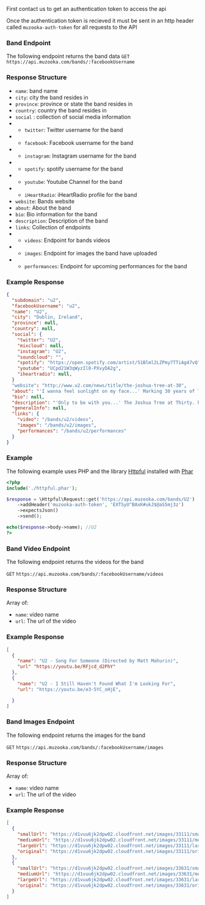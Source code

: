 First contact us to get an authentication token to access the api

Once the authentication token is recieved it must be sent in an http header called `muzooka-auth-token` for all requests to the API

### Band Endpoint
The following endpoint returns the band data
`GET` `https://api.muzooka.com/bands/:facebookUsername`

### Response Structure
* `name`: band name
* `city`: city the band resides in
* `province`: province or state the band resides in
* `country`: country the band resides in
* `social` : collection of social media information
* - `twitter`: Twitter username for the band
* - `facebook`: Facebook username for the band
* - `instagram`: Instagram username for the band
* - `spotify`: spotify username for the band
* - `youtube`: Youtube Channel for the band
* - `iHeartRadio`: iHeartRadio profile for the band
* `website`: Bands website
* `about`: About the band
* `bio`: Bio information for the band
* `description`: Description of the band
* `links`: Collection of endpoints
* - `videos`: Endpoint for bands videos
* - `images`: Endpoint for images the band have uploaded
*  - `performances`: Endpoint for upcoming performances for the band

### Example Response
```json
{
  "subdomain": "u2",
  "facebookUsername": "u2",
  "name": "U2",
  "city": "Dublin, Ireland",
  "province": null,
  "country": null,
  "social": {
    "twitter": "U2",
    "mixcloud": null,
    "instagram": "U2",
    "soundcloud": "",
    "spotify": "https://open.spotify.com/artist/51Blml2LZPmy7TTiAg47vQ",
    "youtube": "UCpd21W3qWyzIl8-PXvyDA2g",
    "iheartradio": null,
  }
  "website": "http://www.u2.com/news/title/the-joshua-tree-at-30",
  "about": "'I wanna feel sunlight on my face...' Marking 30 years of The Joshua Tree in stadiums across North America & Europe. Dates & Tickets - http://www.u2.com\n\n",
  "bio": null,
  "description": "'Only to be with you...' The Joshua Tree at Thirty. http://www.u2.com/news/title/the-joshua-tree-at-30",
  "generalInfo": null,
  "links": {
    "video": "/bands/u2/videos",
    "images": "/bands/u2/images",
    "performances": "/bands/u2/performances"
  }
}
```
### Example

The following example uses PHP and the library [Httpful](http://phphttpclient.com/) installed with [Phar](http://php.net/manual/en/book.phar.php)

```php
<?php
include('./httpful.phar');

$response = \Httpful\Request::get('https://api.muzooka.com/bands/U2')
    ->addHeader('muzooka-auth-token', 'EXTSyU^BAxK#ukJ$@aS5mj3z')
    ->expectsJson()
    ->send();

echo($response->body->name); //U2
?>
```

### Band Video Endpoint

The following endpoint returns the videos for the band

`GET` `https://api.muzooka.com/bands/:facebookUsername/videos`

### Response Structure
Array of: 
 - `name`: video name
 - `url`: The url of the video

### Example Response
```json
[
  {
    "name": "U2 - Song For Someone (Directed by Matt Mahurin)",
    "url" "https://youtu.be/RFjcd_d2PhY"
  },
  {
    "name": "U2 - I Still Haven't Found What I'm Looking For",
    "url": "https://youtu.be/e3-5YC_oHjE",

  }
]
```
### Band Images Endpoint

The following endpoint returns the images for the band

`GET` `https://api.muzooka.com/bands/:facebookUsername/images`

### Response Structure
Array of: 
 - `name`: video name
 - `url`: The url of the video

### Example Response
```json
[
  {
    "smallUrl": "https://d1vuu6jk2dpw02.cloudfront.net/images/33111/small.jpg",
    "mediumUrl": "https://d1vuu6jk2dpw02.cloudfront.net/images/33111/medium.jpg",
    "largeUrl": "https://d1vuu6jk2dpw02.cloudfront.net/images/33111/large.jpg",
    "original": "https://d1vuu6jk2dpw02.cloudfront.net/images/33111/original.jpg"
  },
  {
    "smallUrl": "https://d1vuu6jk2dpw02.cloudfront.net/images/33631/small.jpg",
    "mediumUrl": "https://d1vuu6jk2dpw02.cloudfront.net/images/33631/medium.jpg",
    "largeUrl": "https://d1vuu6jk2dpw02.cloudfront.net/images/33631/large.jpg",
    "original": "https://d1vuu6jk2dpw02.cloudfront.net/images/33631/original.jpg",
  }
]
```